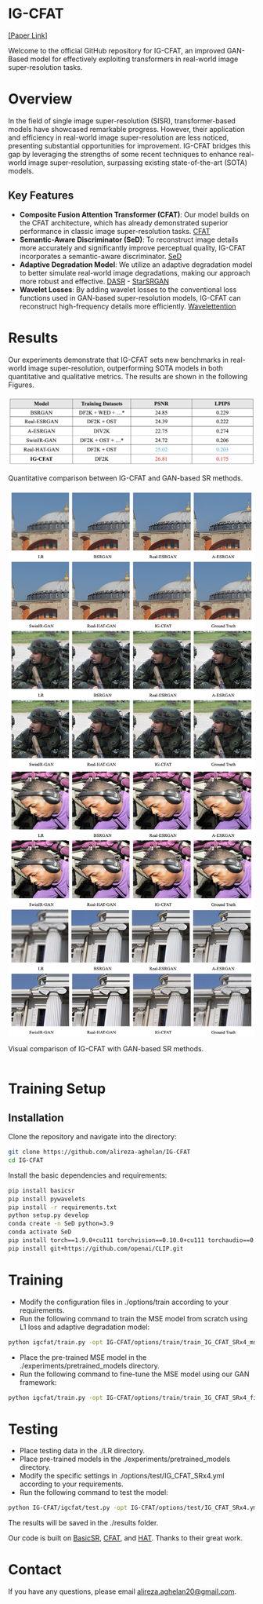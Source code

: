 # IG-CFAT
[[Paper Link]](https://arxiv.org/abs/2406.13815)

Welcome to the official GitHub repository for IG-CFAT, an improved GAN-Based model for effectively exploiting transformers in real-world image super-resolution tasks. 

# Overview

In the field of single image super-resolution (SISR), transformer-based models have showcased remarkable progress. However, their application and efficiency in real-world image super-resolution are less noticed, presenting substantial opportunities for improvement. IG-CFAT bridges this gap by leveraging the strengths of some recent techniques to enhance real-world image super-resolution, surpassing existing state-of-the-art (SOTA) models.

## Key Features

- **Composite Fusion Attention Transformer (CFAT)**: Our model builds on the CFAT architecture, which has already demonstrated superior performance in classic image super-resolution tasks. [CFAT](https://github.com/rayabhisek123/CFAT)
- **Semantic-Aware Discriminator (SeD)**: To reconstruct image details more accurately and significantly improve perceptual quality, IG-CFAT incorporates a semantic-aware discriminator. [SeD](https://github.com/lbc12345/SeD)
- **Adaptive Degradation Model**: We utilize an adaptive degradation model to better simulate real-world image degradations, making our approach more robust and effective. [DASR](https://github.com/csjliang/DASR) - [StarSRGAN](https://github.com/kynthesis/StarSRGAN)
- **Wavelet Losses**: By adding wavelet losses to the conventional loss functions used in GAN-based super-resolution models, IG-CFAT can reconstruct high-frequency details more efficiently. [Wavelettention](https://github.com/mandalinadagi/Wavelettention)

# Results

Our experiments demonstrate that IG-CFAT sets new benchmarks in real-world image super-resolution, outperforming SOTA models in both quantitative and qualitative metrics. The results are shown in the following Figures.
<br><br>
<img src="./figures/1.jpg" width="600">

Quantitative comparison between IG-CFAT and GAN-based SR methods.
<br><br>
<img src="./figures/2.jpg" style="margin: 0; padding: 0;">
<img src="./figures/3.jpg" style="margin: 0; padding: 0;">

Visual comparison of IG-CFAT with GAN-based SR methods.
<br><br>

# Training Setup

## Installation

Clone the repository and navigate into the directory:

```bash
git clone https://github.com/alireza-aghelan/IG-CFAT
cd IG-CFAT
```
Install the basic dependencies and requirements:

```bash
pip install basicsr
pip install pywavelets
pip install -r requirements.txt
python setup.py develop
conda create -n SeD python=3.9
conda activate SeD
pip install torch==1.9.0+cu111 torchvision==0.10.0+cu111 torchaudio==0.9.0 -f https://download.pytorch.org/whl/torch_stable.html
pip install git+https://github.com/openai/CLIP.git
```

# Training

- Modify the configuration files in ./options/train according to your requirements.
- Run the following command to train the MSE model from scratch using L1 loss and adaptive degradation model:

```bash
python igcfat/train.py -opt IG-CFAT/options/train/train_IG_CFAT_SRx4_mse_model.yml --auto_resume
```

- Place the pre-trained MSE model in the ./experiments/pretrained_models directory.
- Run the following command to fine-tune the MSE model using our GAN framework:

```bash
python igcfat/train.py -opt IG-CFAT/options/train/train_IG_CFAT_SRx4_finetune_from_mse_model.yml --auto_resume
```

# Testing

- Place testing data in the ./LR directory.
- Place pre-trained models in the ./experiments/pretrained_models directory.
- Modify the specific settings in ./options/test/IG_CFAT_SRx4.yml according to your requirements.
- Run the following command to test the model:

```bash
python IG-CFAT/igcfat/test.py -opt IG-CFAT/options/test/IG_CFAT_SRx4.yml
```

The results will be saved in the ./results folder.

Our code is built on [BasicSR](https://github.com/XPixelGroup/BasicSR), [CFAT](https://github.com/rayabhisek123/CFAT), and [HAT](https://github.com/XPixelGroup/HAT). Thanks to their great work.

# Contact

If you have any questions, please email alireza.aghelan20@gmail.com.
